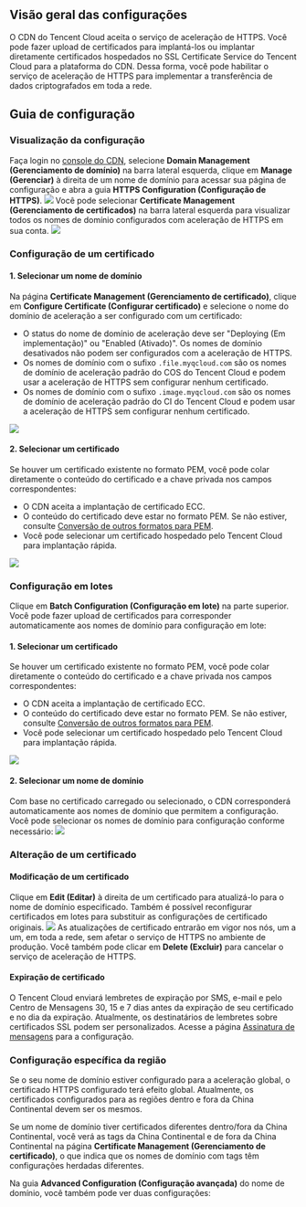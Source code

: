 ## Visão geral das configurações
O CDN do Tencent Cloud aceita o serviço de aceleração de HTTPS. Você pode fazer upload de certificados para implantá-los ou implantar diretamente certificados hospedados no SSL Certificate Service do Tencent Cloud para a plataforma do CDN. Dessa forma, você pode habilitar o serviço de aceleração de HTTPS para implementar a transferência de dados criptografados em toda a rede.

## Guia de configuração
### Visualização da configuração

Faça login no [console do CDN](https://console.cloud.tencent.com/cdn), selecione **Domain Management (Gerenciamento de domínio)** na barra lateral esquerda, clique em **Manage (Gerenciar)** à direita de um nome de domínio para acessar sua página de configuração e abra a guia **HTTPS Configuration (Configuração de HTTPS)**.
![](https://main.qcloudimg.com/raw/df6c4966cfee58661251f88550214576.png)
Você pode selecionar **Certificate Management (Gerenciamento de certificados)** na barra lateral esquerda para visualizar todos os nomes de domínio configurados com aceleração de HTTPS em sua conta.
![](https://main.qcloudimg.com/raw/91335ed0a426118b76ad6b27a53d5197.png)

### Configuração de um certificado
#### 1. Selecionar um nome de domínio
Na página **Certificate Management (Gerenciamento de certificado)**, clique em **Configure Certificate (Configurar certificado)** e selecione o nome do domínio de aceleração a ser configurado com um certificado:
+ O status do nome de domínio de aceleração deve ser "Deploying (Em implementação)" ou "Enabled (Ativado)". Os nomes de domínio desativados não podem ser configurados com a aceleração de HTTPS.
+ Os nomes de domínio com o sufixo `.file.myqcloud.com` são os nomes de domínio de aceleração padrão do COS do Tencent Cloud e podem usar a aceleração de HTTPS sem configurar nenhum certificado.
+ Os nomes de domínio com o sufixo `.image.myqcloud.com` são os nomes de domínio de aceleração padrão do CI do Tencent Cloud e podem usar a aceleração de HTTPS sem configurar nenhum certificado.

![](https://main.qcloudimg.com/raw/13c71dc1fc13576620768f7ae61d6c9e.png)

#### 2. Selecionar um certificado
Se houver um certificado existente no formato PEM, você pode colar diretamente o conteúdo do certificado e a chave privada nos campos correspondentes:
+ O CDN aceita a implantação de certificado ECC.
+ O conteúdo do certificado deve estar no formato PEM. Se não estiver, consulte [Conversão de outros formatos para PEM](https://intl.cloud.tencent.com/document/product/228/35212).
+ Você pode selecionar um certificado hospedado pelo Tencent Cloud para implantação rápida.

![](https://main.qcloudimg.com/raw/d847eb87f076b972808b8e680705f706.png)



### Configuração em lotes
Clique em **Batch Configuration (Configuração em lote)** na parte superior. Você pode fazer upload de certificados para corresponder automaticamente aos nomes de domínio para configuração em lote:
#### 1. Selecionar um certificado
Se houver um certificado existente no formato PEM, você pode colar diretamente o conteúdo do certificado e a chave privada nos campos correspondentes:
+ O CDN aceita a implantação de certificado ECC.
+ O conteúdo do certificado deve estar no formato PEM. Se não estiver, consulte [Conversão de outros formatos para PEM](https://intl.cloud.tencent.com/document/product/228/35212).
+ Você pode selecionar um certificado hospedado pelo Tencent Cloud para implantação rápida.

![](https://main.qcloudimg.com/raw/fcadb92849ebd780acbbc5b35f343478.png)

#### 2. Selecionar um nome de domínio
Com base no certificado carregado ou selecionado, o CDN corresponderá automaticamente aos nomes de domínio que permitem a configuração. Você pode selecionar os nomes de domínio para configuração conforme necessário:
![](https://main.qcloudimg.com/raw/04a8ad1088655f24282201da7b5ebd74.png)



### Alteração de um certificado
#### Modificação de um certificado
Clique em **Edit (Editar)** à direita de um certificado para atualizá-lo para o nome de domínio especificado. Também é possível reconfigurar certificados em lotes para substituir as configurações de certificado originais.
![](https://main.qcloudimg.com/raw/bb2ed5ec740aa67abf2750dc58baae0d.png)
As atualizações de certificado entrarão em vigor nos nós, um a um, em toda a rede, sem afetar o serviço de HTTPS no ambiente de produção. Você também pode clicar em **Delete (Excluir)** para cancelar o serviço de aceleração de HTTPS.

#### Expiração de certificado
O Tencent Cloud enviará lembretes de expiração por SMS, e-mail e pelo Centro de Mensagens 30, 15 e 7 dias antes da expiração de seu certificado e no dia da expiração. Atualmente, os destinatários de lembretes sobre certificados SSL podem ser personalizados. Acesse a página [Assinatura de mensagens](https://console.cloud.tencent.com/message/subscription) para a configuração.

### Configuração específica da região
Se o seu nome de domínio estiver configurado para a aceleração global, o certificado HTTPS configurado terá efeito global. Atualmente, os certificados configurados para as regiões dentro e fora da China Continental devem ser os mesmos.

Se um nome de domínio tiver certificados diferentes dentro/fora da China Continental, você verá as tags da China Continental e de fora da China Continental na página **Certificate Management (Gerenciamento de certificado)**, o que indica que os nomes de domínio com tags têm configurações herdadas diferentes.

Na guia **Advanced Configuration (Configuração avançada)** do nome de domínio, você também pode ver duas configurações:


